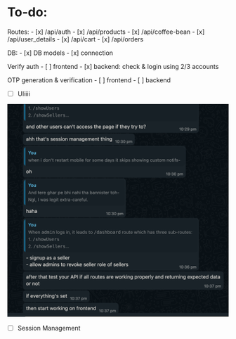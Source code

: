 # To-do:
Routes:
    - [x] /api/auth
    - [x] /api/products 
    - [x] /api/coffee-bean
    - [x] /api/user_details
    - [x] /api/cart
    - [x] /api/orders


DB: 
    - [x] DB models
    - [x] connection


Verify auth 
    - [ ] frontend
    - [x] backend: check & login using 2/3 accounts


OTP generation & verification
    - [ ] frontend
    - [ ] backend


- [ ] UIiiii


![](todo-46.png)


- [ ] Session Management
